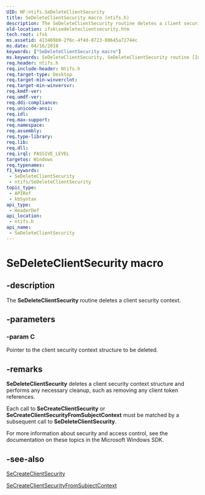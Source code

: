 ```yaml
---
UID: NF:ntifs.SeDeleteClientSecurity
title: SeDeleteClientSecurity macro (ntifs.h)
description: The SeDeleteClientSecurity routine deletes a client security context.
old-location: ifsk\sedeleteclientsecurity.htm
tech.root: ifsk
ms.assetid: 413469b9-2f6c-4f4d-8723-80645a72744c
ms.date: 04/16/2018
keywords: ["SeDeleteClientSecurity macro"]
ms.keywords: SeDeleteClientSecurity, SeDeleteClientSecurity routine [Installable File System Drivers], ifsk.sedeleteclientsecurity, ntifs/SeDeleteClientSecurity, seref_bab4478e-d302-478b-8819-79c9b2f79aa7.xml
req.header: ntifs.h
req.include-header: Ntifs.h
req.target-type: Desktop
req.target-min-winverclnt: 
req.target-min-winversvr: 
req.kmdf-ver: 
req.umdf-ver: 
req.ddi-compliance: 
req.unicode-ansi: 
req.idl: 
req.max-support: 
req.namespace: 
req.assembly: 
req.type-library: 
req.lib: 
req.dll: 
req.irql: PASSIVE_LEVEL
targetos: Windows
req.typenames: 
f1_keywords:
 - SeDeleteClientSecurity
 - ntifs/SeDeleteClientSecurity
topic_type:
 - APIRef
 - kbSyntax
api_type:
 - HeaderDef
api_location:
 - ntifs.h
api_name:
 - SeDeleteClientSecurity
---
```


# SeDeleteClientSecurity macro


## -description

The <b>SeDeleteClientSecurity</b> routine deletes a client security context.

## -parameters

### -param C

<p>Pointer to the client security context structure to be deleted.</p>

## -remarks

<b>SeDeleteClientSecurity</b> deletes a client security context structure and performs any necessary cleanup, such as removing any client token references.

Each call to <b>SeCreateClientSecurity</b> or <b>SeCreateClientSecurityFromSubjectContext</b> must be matched by a subsequent call to <b>SeDeleteClientSecurity</b>.

For more information about security and access control, see the documentation on these topics in the Microsoft Windows SDK.

## -see-also

<a href="https://docs.microsoft.com/windows-hardware/drivers/ddi/ntifs/nf-ntifs-secreateclientsecurity">SeCreateClientSecurity</a>



<a href="https://docs.microsoft.com/windows-hardware/drivers/ddi/ntifs/nf-ntifs-secreateclientsecurityfromsubjectcontext">SeCreateClientSecurityFromSubjectContext</a>

